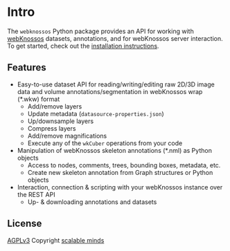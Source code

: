# Intro

The `webknossos` Python package provides an API for working with [webKnossos](https://webknossos.org) datasets,
annotations, and for webKnossos server interaction.
To get started, check out the [installation instructions](installation.md).


## Features

- Easy-to-use dataset API for reading/writing/editing raw 2D/3D image data
  and volume annotations/segmentation in webKnossos wrap (*.wkw) format
    - Add/remove layers
    - Update metadata (`datasource-properties.json`)
    - Up/downsample layers
    - Compress layers
    - Add/remove magnifications
    - Execute any of the `wkCuber` operations from your code
- Manipulation of webKnossos skeleton annotations (*.nml) as Python objects
    - Access to nodes, comments, trees, bounding boxes, metadata, etc.
    - Create new skeleton annotation from Graph structures or Python objects
- Interaction, connection & scripting with your webKnossos instance over the REST API
    - Up- & downloading annotations and datasets


## License
[AGPLv3](https://www.gnu.org/licenses/agpl-3.0.html)
Copyright [scalable minds](https://scalableminds.com)
